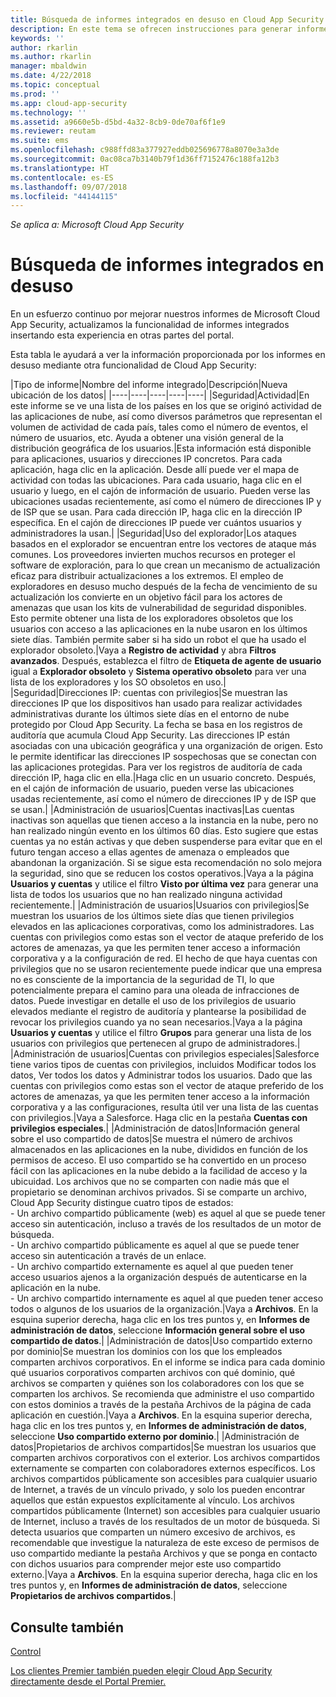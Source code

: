 ```yaml
---
title: Búsqueda de informes integrados en desuso en Cloud App Security | Microsoft Docs
description: En este tema se ofrecen instrucciones para generar informes en desuso en Cloud App Security.
keywords: ''
author: rkarlin
ms.author: rkarlin
manager: mbaldwin
ms.date: 4/22/2018
ms.topic: conceptual
ms.prod: ''
ms.app: cloud-app-security
ms.technology: ''
ms.assetid: a9660e5b-d5bd-4a32-8cb9-0de70af6f1e9
ms.reviewer: reutam
ms.suite: ems
ms.openlocfilehash: c988ffd83a377927eddb025696778a8070e3a3de
ms.sourcegitcommit: 0ac08ca7b3140b79f1d36ff7152476c188fa12b3
ms.translationtype: HT
ms.contentlocale: es-ES
ms.lasthandoff: 09/07/2018
ms.locfileid: "44144115"
---
```

*Se aplica a: Microsoft Cloud App Security*



# <a name="how-to-find-built-in-deprecating-reports"></a>Búsqueda de informes integrados en desuso


En un esfuerzo continuo por mejorar nuestros informes de Microsoft Cloud App Security, actualizamos la funcionalidad de informes integrados insertando esta experiencia en otras partes del portal.

Esta tabla le ayudará a ver la información proporcionada por los informes en desuso mediante otra funcionalidad de Cloud App Security:

|Tipo de informe|Nombre del informe integrado|Descripción|Nueva ubicación de los datos|
|----|----|----|----|----|
|Seguridad|Actividad|En este informe se ve una lista de los países en los que se originó actividad de las aplicaciones de nube, así como diversos parámetros que representan el volumen de actividad de cada país, tales como el número de eventos, el número de usuarios, etc. Ayuda a obtener una visión general de la distribución geográfica de los usuarios.|Esta información está disponible para aplicaciones, usuarios y direcciones IP concretos. Para cada aplicación, haga clic en la aplicación. Desde allí puede ver el mapa de actividad con todas las ubicaciones. Para cada usuario, haga clic en el usuario y luego, en el cajón de información de usuario. Pueden verse las ubicaciones usadas recientemente, así como el número de direcciones IP y de ISP que se usan. Para cada dirección IP, haga clic en la dirección IP específica. En el cajón de direcciones IP puede ver cuántos usuarios y administradores la usan.|
|Seguridad|Uso del explorador|Los ataques basados en el explorador se encuentran entre los vectores de ataque más comunes. Los proveedores invierten muchos recursos en proteger el software de exploración, para lo que crean un mecanismo de actualización eficaz para distribuir actualizaciones a los extremos. El empleo de exploradores en desuso mucho después de la fecha de vencimiento de su actualización los convierte en un objetivo fácil para los actores de amenazas que usan los kits de vulnerabilidad de seguridad disponibles. Esto permite obtener una lista de los exploradores obsoletos que los usuarios con acceso a las aplicaciones en la nube usaron en los últimos siete días. También permite saber si ha sido un robot el que ha usado el explorador obsoleto.|Vaya a **Registro de actividad** y abra **Filtros avanzados**. Después, establezca el filtro de **Etiqueta de agente de usuario** igual a **Explorador obsoleto** y **Sistema operativo obsoleto** para ver una lista de los exploradores y los SO obsoletos en uso.|
|Seguridad|Direcciones IP: cuentas con privilegios|Se muestran las direcciones IP que los dispositivos han usado para realizar actividades administrativas durante los últimos siete días en el entorno de nube protegido por Cloud App Security. La fecha se basa en los registros de auditoría que acumula Cloud App Security. Las direcciones IP están asociadas con una ubicación geográfica y una organización de origen. Esto le permite identificar las direcciones IP sospechosas que se conectan con las aplicaciones protegidas. Para ver los registros de auditoría de cada dirección IP, haga clic en ella.|Haga clic en un usuario concreto. Después, en el cajón de información de usuario, pueden verse las ubicaciones usadas recientemente, así como el número de direcciones IP y de ISP que se usan.|
|Administración de usuarios|Cuentas inactivas|Las cuentas inactivas son aquellas que tienen acceso a la instancia en la nube, pero no han realizado ningún evento en los últimos 60 días. Esto sugiere que estas cuentas ya no están activas y que deben suspenderse para evitar que en el futuro tengan acceso a ellas agentes de amenaza o empleados que abandonan la organización. Si se sigue esta recomendación no solo mejora la seguridad, sino que se reducen los costos operativos.|Vaya a la página **Usuarios y cuentas** y utilice el filtro **Visto por última vez** para generar una lista de todos los usuarios que no han realizado ninguna actividad recientemente.|
|Administración de usuarios|Usuarios con privilegios|Se muestran los usuarios de los últimos siete días que tienen privilegios elevados en las aplicaciones corporativas, como los administradores. Las cuentas con privilegios como estas son el vector de ataque preferido de los actores de amenazas, ya que les permiten tener acceso a información corporativa y a la configuración de red. El hecho de que haya cuentas con privilegios que no se usaron recientemente puede indicar que una empresa no es consciente de la importancia de la seguridad de TI, lo que potencialmente prepara el camino para una oleada de infracciones de datos. Puede investigar en detalle el uso de los privilegios de usuario elevados mediante el registro de auditoría y plantearse la posibilidad de revocar los privilegios cuando ya no sean necesarios.|Vaya a la página **Usuarios y cuentas** y utilice el filtro **Grupos** para generar una lista de los usuarios con privilegios que pertenecen al grupo de administradores.|
|Administración de usuarios|Cuentas con privilegios especiales|Salesforce tiene varios tipos de cuentas con privilegios, incluidos Modificar todos los datos, Ver todos los datos y Administrar todos los usuarios. Dado que las cuentas con privilegios como estas son el vector de ataque preferido de los actores de amenazas, ya que les permiten tener acceso a la información corporativa y a las configuraciones, resulta útil ver una lista de las cuentas con privilegios.|Vaya a Salesforce. Haga clic en la pestaña **Cuentas con privilegios especiales**.|
|Administración de datos|Información general sobre el uso compartido de datos|Se muestra el número de archivos almacenados en las aplicaciones en la nube, divididos en función de los permisos de acceso. El uso compartido se ha convertido en un proceso fácil con las aplicaciones en la nube debido a la facilidad de acceso y la ubicuidad. Los archivos que no se comparten con nadie más que el propietario se denominan archivos privados. Si se comparte un archivo, Cloud App Security distingue cuatro tipos de estados: <br> - Un archivo compartido públicamente (web) es aquel al que se puede tener acceso sin autenticación, incluso a través de los resultados de un motor de búsqueda.<br> - Un archivo compartido públicamente es aquel al que se puede tener acceso sin autenticación a través de un enlace.<br> - Un archivo compartido externamente es aquel al que pueden tener acceso usuarios ajenos a la organización después de autenticarse en la aplicación en la nube.<br> - Un archivo compartido internamente es aquel al que pueden tener acceso todos o algunos de los usuarios de la organización.|Vaya a **Archivos**. En la esquina superior derecha, haga clic en los tres puntos y, en **Informes de administración de datos**, seleccione **Información general sobre el uso compartido de datos**.|
|Administración de datos|Uso compartido externo por dominio|Se muestran los dominios con los que los empleados comparten archivos corporativos. En el informe se indica para cada dominio qué usuarios corporativos comparten archivos con qué dominio, qué archivos se comparten y quiénes son los colaboradores con los que se comparten los archivos. Se recomienda que administre el uso compartido con estos dominios a través de la pestaña Archivos de la página de cada aplicación en cuestión.|Vaya a **Archivos**. En la esquina superior derecha, haga clic en los tres puntos y, en **Informes de administración de datos**, seleccione **Uso compartido externo por dominio**.|
|Administración de datos|Propietarios de archivos compartidos|Se muestran los usuarios que comparten archivos corporativos con el exterior. Los archivos compartidos externamente se comparten con colaboradores externos específicos. Los archivos compartidos públicamente son accesibles para cualquier usuario de Internet, a través de un vínculo privado, y solo los pueden encontrar aquellos que están expuestos explícitamente al vínculo. Los archivos compartidos públicamente (Internet) son accesibles para cualquier usuario de Internet, incluso a través de los resultados de un motor de búsqueda. Si detecta usuarios que comparten un número excesivo de archivos, es recomendable que investigue la naturaleza de este exceso de permisos de uso compartido mediante la pestaña Archivos y que se ponga en contacto con dichos usuarios para comprender mejor este uso compartido externo.|Vaya a **Archivos**. En la esquina superior derecha, haga clic en los tres puntos y, en **Informes de administración de datos**, seleccione **Propietarios de archivos compartidos**.|



  
## <a name="see-also"></a>Consulte también 
[Control](control.md)   

[Los clientes Premier también pueden elegir Cloud App Security directamente desde el Portal Premier.](https://premier.microsoft.com/)  
  
  